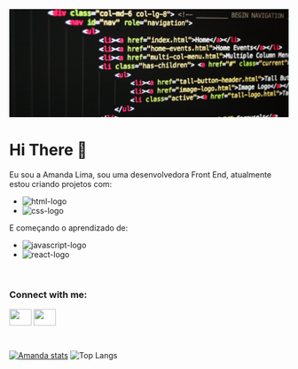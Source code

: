 <img src="https://github.com/AmandaLima-a/AmandaLima-a/blob/main/banner.png?raw=true" alt="banner"/>

<h1> Hi There 👋 </h1>

Eu sou a Amanda Lima, sou uma desenvolvedora Front End, atualmente estou criando projetos com:
  - <img src="https://img.shields.io/badge/HTML5-E34F26?style=for-the-badge&logo=html5&logoColor=white" alt="html-logo"/>
  - <img src="https://img.shields.io/badge/CSS3-1572B6?style=for-the-badge&logo=css3&logoColor=white" alt="css-logo"/>
  
E começando o aprendizado de:
  - <img src="https://img.shields.io/badge/JavaScript-323330?style=for-the-badge&logo=javascript&logoColor=F7DF1E" alt="javascript-logo"/>
  - <img src="https://img.shields.io/badge/React-20232A?style=for-the-badge&logo=react&logoColor=61DAFB" alt="react-logo"/>
<br>

<!--
### Conecte-se comigo

<p>
Clique para ir direto para a minha página do: <br>
  <br>
    <a href="linkedin.com/in/amanda-suelen-de-jesus-lima-2b0aa1233"><img src="https://img.shields.io/badge/LinkedIn-0077B5?style=for-the-badge&logo=linkedin&logoColor=white" alt="logo-linkedin"/></a>
</p>
-->

<h3 align="left">Connect with me:</h3>
<p align="left">
<!--<a href="your link" target="blank"><img align="center" src="https://cdn.jsdelivr.net/npm/simple-icons@3.0.1/icons/twitter.svg" alt="" height="30" width="40" /></a>-->
<a href="linkedin.com/in/amanda-suelen-de-jesus-lima-2b0aa1233" target="blank"><img align="center" src="https://cdn.jsdelivr.net/npm/simple-icons@3.0.1/icons/linkedin.svg" alt="" height="30" width="40" /></a>
<a href="your link" target="blank"><img align="center" src="https://cdn.jsdelivr.net/npm/simple-icons@3.0.1/icons/instagram.svg" alt="" height="30" width="40" /></a>
</p>

<br>

[![Amanda stats](https://github-readme-stats.vercel.app/api?username=AmandaLima-a&show_icons=true&theme=tokyonight)](https://github.com/anuraghazra/github-readme-stats)
![Top Langs](https://github-readme-stats.vercel.app/api/top-langs/?username=AmandaLima-a&layout=normal&hide=php&langs_count=3&theme=merko)


